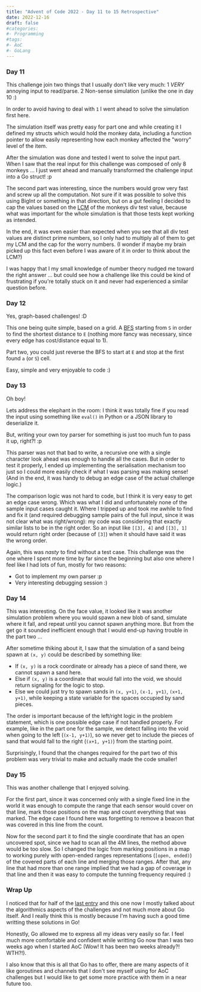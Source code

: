 ```yaml
---
title: "Advent of Code 2022 - Day 11 to 15 Retrospective"
date: 2022-12-16
draft: false
#categories:
#- Programming
#tags:
#- AoC
#- GoLang
---
```


### Day 11

This challenge join two things that I usually don't like very much:
  1 *VERY* annoying input to read/parse.
  2 Non-sense simulation (unlike the one in day 10 :)
  
In order to avoid having to deal with `1` I went ahead to solve the simulation first here.

The simulation itself was pretty easy for part one and while creating it I defined my structs
which would hold the monkey data, including a function pointer to allow easily representing how each
monkey affected the "worry" level of the item.

After the simulation was done and tested I went to solve the input part. When I saw that the real
input for this challenge was composed of only 8 monkeys ... I just went ahead and manually transformed
the challenge input into a Go struct! :p

The second part was interesting, since the numbers would grow very fast and screw up all the computation.
Not sure if it was possible to solve this using BigInt or something in that direction, but on a gut feeling
I decided to cap the values based on the [LCM](https://en.wikipedia.org/wiki/Least_common_multiple) of the monkeys
div test value, because what was important for the whole simulation is that those tests kept working as intended.

In the end, it was even easier than expected when you see that all div test values are distinct prime numbers,
so I only had to multiply all of them to get my LCM and the cap for the worry numbers. (I wonder if maybe my brain
picked up this fact even before I was aware of it in order to think about the LCM?)

I was happy that I my small knowledge of number theory nudged me toward the right answer ... but could see how
a challenge like this could be kind of frustrating if you're totally stuck on it and never had experienced a
similar question before.

### Day 12

Yes, graph-based challenges! :D

This one being quite simple, based on a grid. A [BFS](https://en.wikipedia.org/wiki/Breadth-first_search) starting
from `S` in order to find the shortest distance to `E` (nothing more fancy was necessary, since every edge has
cost/distance equal to 1).

Part two, you could just reverse the BFS to start at `E` and stop at the first found `a` (or `S`) cell.

Easy, simple and very enjoyable to code :)

### Day 13

Oh boy!

Lets address the elephant in the room: I think it was totally fine if you read the input using something like `eval()`
in Python or a JSON library to deserialize it.

But, writing your own toy parser for something is just too much fun to pass it up, right?! :p

This parser was not that bad to write, a recursive one with a single character look ahead was enough to handle all the
cases. But in order to test it properly, I ended up implementing the serialisation mechanism too just so I could more
easily check if what I was parsing was making sense! (And in the end, it was handy to debug an edge case of the actual
challenge logic.)

The comparison logic was not hard to code, but I think it is very easy to get an edge case wrong. Which was what I did and
unfortunately none of the sample input cases caught it. Where I tripped up and took me awhile to find and fix it (and required
debugging sample pairs of the full input, since it was not clear what was right/wrong): my code was considering that exactly
similar lists to be in the right order. So an input like `[[3], 4]` and `[[3], 1]` would return right order (because of `[3]`)
when it should have said it was the wrong order.

Again, this was *nasty* to find without a test case. This challenge was the one where I spent more time by far since the beginning
but also one where I feel like I had lots of fun, mostly for two reasons:
  - Got to implement my own parser :p
  - Very interesting debugging session :)

### Day 14

This was interesting. On the face value, it looked like it was another simulation problem where you would spawn a new blob of sand,
simulate where it fall, and repeat until you cannot spawn anything more. But from the get go it sounded inefficient enough that I
would end-up having trouble in the part two ...

After sometime thiking about it, I saw that the simulation of a sand being spawn at `(x, y)` could be described by something like:
  - If `(x, y)` is a rock coordinate or already has a piece of sand there, we cannot spawn a sand here.
  - Else if `(x, y)` is a coordinate that would fall into the void, we should return signaling for the logic to stop.
  - Else we could just try to spawn sands in `(x, y+1)`, `(x-1, y+1)`, `(x+1, y+1)`, while keeping a state variable
    for the spaces occupied by sand pieces.
  
The order is important because of the left/right logic in the problem statement, which is one possible edge case if not handled properly.
For example, like in the part one for the sample, we detect falling into the void when going to the left (`(x-1, y+1)`), so we never
get to include the pieces of sand that would fall to the right (`(x+1, y+1)`) from the starting point.

Surprisingly, I found that the changes required for the part two of this problem was very trivial to make and actually made the code smaller!

### Day 15

This was another challenge that I enjoyed solving.

For the first part, since it was concerned only with a single fixed line in the world it was enough to compute the range that each sensor
would cover on that line, mark those positions on the map and count everything that was marked. The edge case I found here was forgetting
to remove a beacon that was covered in this line from the count.

Now for the second part it to find the single coordinate that has an open uncovered spot, since we had to scan all the 4M lines, the method
above would be too slow. So I changed the logic from marking positions in a map to working purely with open-ended ranges representations
(`[open, ended)`) of the covered parts of each line and merging those ranges. After that, any line that had more than one range implied
that we had a gap of coverage in that line and then it was easy to compute the tunning frequency required :)

### Wrap Up

I noticed that for half of the [last entry](/posts/2022/12/11/advent-of-code-2022-day-06-to-10-retrospective/) and this one now I mostly talked about the algorithmics aspects of the challenges
and not much more about Go itself. And I really think this is mostly because I'm having such a good time writting these solutions
in Go!

Honestly, Go allowed me to express all my ideas very easily so far. I feel much more comfortable and confident while writting Go
now than I was two weeks ago when I started AoC (Wow! It has been two weeks already?! WTH?!).

I also know that this is all that Go has to offer, there are many aspects of it like goroutines and channels that I don't see myself
using for AoC challenges but I would like to get some more practice with them in a near future too.